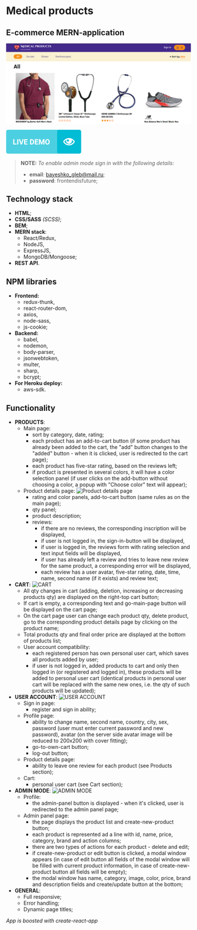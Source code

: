 # Medical products #
## E-commerce MERN-application
![Medical products](title.png)

[![Demo-button](demo-button.png)](https://medical-products-bayeshko.herokuapp.com/)

> **NOTE:** *To enable admin mode sign in with the following details:*
>   - **email**: bayeshko_gleb@mail.ru;
>   - **password**: frontendisfuture;

## Technology stack ##
* **HTML**;
* **CSS/SASS** *(SCSS)*;
* **BEM**;
* **MERN stack**:
  * React/Redux,
  * NodeJS,
  * ExpressJS,
  * MongoDB/Mongoose;
* **REST API**.

## NPM libraries ##
* **Frontend:**
  * redux-thunk,
  * react-router-dom,
  * axios,
  * node-sass,
  * js-cookie;
* **Backend:**
  * babel,
  * nodemon,
  * body-parser,
  * jsonwebtoken,
  * multer,
  * sharp,
  * bcrypt;
* **For Heroku deploy:**
  * aws-sdk.

## Functionality ##
- **PRODUCTS**:
  - Main page:
    - sort by category, date, rating;
    - each product has an add-to-cart button (if some product has already been added to the cart, the "add" button changes to the "added" button - when it is clicked, user is redirected to the cart page);
    - each product has five-star rating, based on the reviews left; 
    - if product is presented in several colors, it will have a color selection panel (if user clicks on the add-button without choosing a color, a popup with "Choose color" text will appear);
  - Product details page:
    ![Product details page](https://lh3.googleusercontent.com/d0q9IwYAjNHTLTTbSUFpLyKM2rFaei90JhbB4Ts9lxX8mHy6sbp50lldg8odraUKCXy0UyMZyoSeypXhqBxMTapCNwwX3yKtHwIWWgn8cNo8nzimdBpPLCRuXQeV1vsTScqkf8urqnQhffj9Wc_ZJBrLbll7-MFPSFs-iIMClRAdkFWbacMWYhzJJXojkzhW2pulRtueS3xC6H51AYlsBdblUUoJOHTMVamtVISx8vsO8qND77tUU1ARcJVZ2QAG80mLFm_hk4y0n81Ek3AaF52WDaDp8XLbg1CcdLS1SdBRIRSB_c4Sbru4hVesXFSmuv1Ice8HCJUowwzyhm17PP3YoW77995YOlkeLdYnFczco_7G2_8C4DyYdV1rrKFkMSEoGNrVDfeIW6KpQgMRuTq47RHaYC_bKx0kEXuS-a_T3V8_4nO8l3fAEUvFh_rYMvl6wEknm3KjQNAAEOXNrz1t1zimzNmbB-qljxBG1nucrzC6HDghnfurUMIk5MN3xni7e5uiJtCQHvAT3Z4YvzZOviJxwLBimv2q2ZUUMwNpG6ZZw5in7G64p25l5X7b0HpPqAq_-w1FGSv5oC8cFz0ZW8tCQrjtYP-OPYr1qFqRNIgdXIzSsxgvTHDw-BNVMcqzWYyHKMe_b--50GLKxuOykciJniNDQ75FbyPwsRfLGV1LRojlLKo_9q8qbw=w1334-h591-no?authuser=0)
    - rating and color panels, add-to-cart button (same rules as on the main page);
    - qty panel;
    - product description;
    - reviews:
      - if there are no reviews, the corresponding inscription will be displayed,
      - if user is not logged in, the sign-in-button will be displayed,
      - if user is logged in, the reviews form with rating selection and text input fields will be displayed,
      - if user has already left a review and tries to leave new review for the same product, a corresponding error will be displayed,
      - each review has a user avatar, five-star rating, date, time, name, second name (if it exists) and review text;
- **CART**:
  ![CART](https://lh3.googleusercontent.com/4th2hb2oZd9MR1ScHR2ox1u5F111FWi05kjt5KRKKy2n4X534qAwxwqr7Nqko3zo_9CP0vCye2fizaUUGfli5G1h34inj6ylUnzy_PFgGs9I4kIf_iq-ixcSZRxpUhcY5-iXjlgyVr82GOLVl8FoBVodg98WnpfWCPT3ZpEamddFsZ5ad8anDchxLTXwUP5ysVr-sbM01WLh7DToUruUTHgyF-3HbudGxHUL3z0MAokqlT_9l3vQHz87hUM6N8s8i444o75SJ7azkXBks35KO8RednsiXoKH8JGliWxaYJGaRiGruDEClM2ctX_Ei5igRS7k6Lu_GErXp0WbawUTPwT4OTbRxyoSnyLXmNr0wUtIsvO0ITmik-U1OufaJfzpJfaGCsg7eLOVesokMCq0cCx9JOhseCaDH3M4d3oEsO94n6Pwy9f-whGgr6LjQGMwtjPWywJzOeme1JsFUTrjgd26PsvoSER7R7wxkEYWoM2CVUH_XJ5rthxSIbUU08sVt6d6xHqKaOK4juU2duYK2-Ketd6QT-NfsxxEFBjdQIt3V4jmaDRq4WKH7Bd8X3QHcK2zKYOXl1eHAb_exrThpiSa1nXTymmDc3OqjL5gxVSpWfmz-780lC6m_GUomqm9lxpOAw9X8_mnBgenou0RS6Zjs7e-hZRpPLJCMWVv_xTC_ZDerGIHRfmjqGwhNQ=w1323-h623-no?authuser=0)
  - All qty changes in cart (adding, deletion, increasing or decreasing products qty) are displayed on the right-top cart button;
  - If cart is empty, a corresponding text and go-main-page button will be displayed on the cart page;
  - On the cart page user can change each product qty, delete product, go to the corresponding product details page by clicking on the product name;
  - Total products qty and final order price are displayed at the bottom of products list;
  - User account compatibility:
    - each registered person has own personal user cart, which saves all products added by user;
    - if user is not logged in, added products to cart and only then logged in (or registered and logged in), these products will be added to personal user cart (identical products in personal user cart will be replaced with the same new ones, i.e. the qty of such products will be updated);
- **USER ACCOUNT**:
  ![USER ACCOUNT](https://lh3.googleusercontent.com/iVWjDkfglWjMAs5_hhfAtPj4eQlBO-r_Cp4WXd-oUi4BDvdgw_lw0IJ06YLnDPg6AhcLGhSDsqMqYLHdhmnhT1g-QFcjJQ4tHDKIUsI9rptyiZoJ8jG7trkFrs_FDOoVuRXC-W3D5QL-2HP1sjU8G_6Idd1q0CwGVHRDLF7ZhL_umLMZ7IqEHOHNDGsd6JkrEMDSjrlwCF0P-1U18W_vB1e2OsAyNNxKb1WSQ5nJ3IBQNDEuMFYC77nkFTjPbx0eUL7HX31zzSRfj1jyGxc2MTQqCd0gHU7eMBeMY34iPcWbFhuIanmO3dSmu_s6mo1QPOtCpxtOT94VUDHxcbDjbPIcmhALU4DBfLtkvx9cFgkKwjqFBDRzTkAy_G36RK121OkQp4UGAH6D6JQTLaW6Ysxi8JSIKwUj-RrZhTeBPPejDZxsERqbxvuBeW6MD6FoiIv7yKDQ4NJafm0kQOyziRfkIkcDS4RpPykxkmAR4mIeyHALBJAqcmO3O0ybXt97tbhp1K0gQ87PYwwyh30-SQTsz_ujIUULCIMq4ifINgsxskvRo7b6enlpqP6TQjzYIkLMT7mqtziyJgoXo3QPYd43dlbbiYVj9AqDNoxYf71r9pSY-O-YJL1k7m1tfX1OAD1p6K6TyUE8aG4a_Pnp8otu6r4CtBP8FJ0Ar--RGlmCU9Q-ra0q-P9gxzt9Dw=w1334-h584-no?authuser=0)
  - Sign in page:
    - register and sign in ability;
  - Profile page:
    - ability to change name, second name, country, city, sex, password (user must enter current password and new password), avatar (on the server side avatar image will be reduced to 200x200 with cover fitting);
    - go-to-own-cart button;
    - log-out button;
  - Product details page:
    - ability to leave one review for each product (see Products section);
  - Cart:
    - personal user cart (see Cart section);
- **ADMIN MODE**:
  ![ADMIN MODE](https://lh3.googleusercontent.com/H5EYt3_UPDn6MupombnipEOezNOnU7hVEoRba5MVT90OIexOdrOcekWNyz2debIu94fzD-EuxodAUjNtNbmiThUaeS-NH9RPMysR5AD94Gl5NsQR5VO4WcY2dzN0VZwrfthXzQiLsI20l8i8TSFwQkTxtUVXeOOPDC3vrS_AHXuhzvYsE_wIXxUP8fKK5e56ogyrk_F7JauB4fMP9w7fDXZ-OmSLrpdKvU7F2yCQDEHtgln8vbW-BZ2tG_N1ch5ZsuGRAYpXdD_ZnXJhdJQ8IxWA-wlxy9LuJ3ojBWNBJxABOXWlsceiEwmmkOSKPMj89nKwIXRc8TgEr5EA7mpRYFkz2yWPT9lQQqSO5IWaL_tFKlblJ3eB3AImoN2Em4KMJtpdQzFvadI30MbSNLSOmXzloH6Nofd2dGQ8voFfxWXcS9gY5ekW1kwbwqNb9a9D685PN2RautmqotnVeX8DNqanixUprEYlvQr-m5fh1gyhfpslxjJy_1I5o-wVai3kxt_CVyuEDp7i2Gmbt5bb03_dQGoAeDFp5FEENbXIEzJgKOJK3-xwdjrEhxMs5dYcPz8PEqjCOu12fzOKyyAJKC62IUmgSiHxnI2BAXVSrF_RpPnHwP8PChsFIkcCE16fpO5u6g5XKY8pKQOwgY-xOqRBt9iME579yR-jVOEB--byOzpzG1mXfw0wIIwMZA=w1325-h438-no?authuser=0)
  - Profile:
    - the admin-panel button is displayed - when it's clicked, user is redirected to the admin panel page;
  - Admin panel page:
    - the page displays the product list and create-new-product button;
    - each product is represented ad a line with id, name, price, category, brand and action columns;
    - there are two types of actions for each product - delete and edit;
    - if create-new-product or edit button is clicked, a modal window appears (in case of edit button all fields of the modal window will be filled with current product information, in case of create-new-product button all fields will be empty);
    - the modal window has name, category, image, color, price, brand and description fields and create/update button at the bottom;
- **GENERAL**:
  - Full responsive;
  - Error handling;
  - Dynamic page titles;

*App is boosted with create-react-app*
